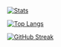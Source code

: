 [![Stats](https://github-readme-stats.vercel.app/api?username=rosle&show_icons=true&theme=cobalt&count_private=true&hide=issues&hide_border=true)](https://github.com/anuraghazra/github-readme-stats)

[![Top Langs](https://github-readme-stats.vercel.app/api/top-langs/?username=rosle&theme=cobalt&layout=compact&hide_border=true)](https://github.com/anuraghazra/github-readme-stats)

[![GitHub Streak](https://github-readme-streak-stats.herokuapp.com/?user=rosle&theme=cobalt&hide_border=true)](https://git.io/streak-stats)
